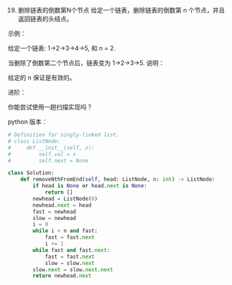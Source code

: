 19. 删除链表的倒数第N个节点
给定一个链表，删除链表的倒数第 n 个节点，并且返回链表的头结点。

示例：

给定一个链表: 1->2->3->4->5, 和 n = 2.

当删除了倒数第二个节点后，链表变为 1->2->3->5.
说明：

给定的 n 保证是有效的。

进阶：

你能尝试使用一趟扫描实现吗？

python 版本：

```python
# Definition for singly-linked list.
# class ListNode:
#     def __init__(self, x):
#         self.val = x
#         self.next = None

class Solution:
    def removeNthFromEnd(self, head: ListNode, n: int) -> ListNode:
        if head is None or head.next is None:
            return []
        newhead = ListNode(0)
        newhead.next = head
        fast = newhead
        slow = newhead
        i = 0
        while i < n and fast:
            fast = fast.next
            i += 1
        while fast and fast.next:
            fast = fast.next
            slow = slow.next
        slow.next = slow.next.next
        return newhead.next
```